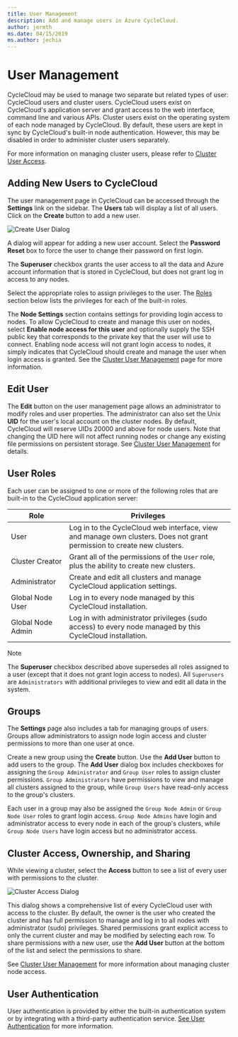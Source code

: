 ```yaml
---
title: User Management
description: Add and manage users in Azure CycleCloud.
author: jermth
ms.date: 04/15/2019
ms.author: jechia
---
```


# User Management

CycleCloud may be used to manage two separate but related types of user: CycleCloud users and cluster users. CycleCloud users exist on CycleCloud's application server and grant access to the web interface, command line and various APIs. Cluster users exist on the operating system of each node managed by CycleCloud. By default, these users are kept in sync by CycleCloud's built-in node authentication. However, this may be disabled in order to administer cluster users separately.

For more information on managing cluster users, please refer to [Cluster User Access](~/how-to/user-access.md).

## Adding New Users to CycleCloud

The user management page in CycleCloud can be accessed through the **Settings** link on the sidebar.  The **Users** tab will display a list of all users. Click on the **Create** button to add a new user.

![Create User Dialog](~/images/create_user_dialog.png)

A dialog will appear for adding a new user account. Select the **Password Reset** box to force the user to change their password on first login.

The **Superuser** checkbox grants the user access to all the data and Azure account information that is stored in CycleCloud, but does not grant log in access to any nodes.

Select the appropriate roles to assign privileges to the user. The [Roles](#user-roles) section below lists the privileges for each of the built-in roles.

The **Node Settings** section contains settings for providing login access to nodes. To allow CycleCloud to create and manage this user on nodes, select **Enable node access for this user** and optionally supply the SSH public key that corresponds to the private key that the user will use to connect. Enabling node access will not grant login access to nodes, it simply indicates that CycleCloud should create and manage the user when login access is granted. See the [Cluster User Management](~/how-to/user-access.md) page for more information.

## Edit User

The **Edit** button on the user management page allows an administrator to modify roles and user properties. The administrator can also set the Unix **UID** for the user's local account on the cluster nodes. By default, CycleCloud will reserve UIDs 20000 and above for node users. Note that changing the UID here will not affect running nodes or change any existing file permissions on persistent storage. See [Cluster User Management](~/how-to/user-access.md) for details.

## User Roles

Each user can be assigned to one or more of the following roles that are built-in to the CycleCloud application server:

| Role              | Privileges |
| ----------------- | --------------------------------------------------------------------------------------------------------------------------|
| User              | Log in to the CycleCloud web interface, view and manage own clusters. Does not grant permission to create new clusters.   |
| Cluster Creator   | Grant all of the permissions of the `User` role, plus the ability to create new clusters.                           |
| Administrator     | Create and edit all clusters and manage CycleCloud application settings.                                                  |
| Global Node User  | Log in to every node managed by this CycleCloud installation.                                                     |
| Global Node Admin | Log in with administrator privileges (sudo access) to every node managed by this CycleCloud installation.         |


> [!NOTE]
> The **Superuser** checkbox described above supersedes all roles assigned to a user (except that it does not grant login access to nodes). All `Superusers` are `Administrators` with additional privileges to view and edit all data in the system.

## Groups

The **Settings** page also includes a tab for managing groups of users. Groups allow administrators to assign node login access and cluster permissions to more than one user at once.

Create a new group using the **Create** button. Use the **Add User** button to add users to the group. The **Add User** dialog box includes checkboxes for assigning the `Group Administrator` and `Group User` roles to assign cluster permissions. `Group Administrators` have permissions to view and manage all clusters assigned to the group, while `Group Users` have read-only access to the group's clusters.

Each user in a group may also be assigned the `Group Node Admin` or `Group Node User` roles to grant login access. `Group Node Admins` have login and administrator access to every node in each of the group's clusters, while `Group Node Users` have login access but no administrator access.

## Cluster Access, Ownership, and Sharing

While viewing a cluster, select the **Access** button to see a list of every user with permissions to the cluster.

![Cluster Access Dialog](~/images/cluster_access_dialog.png)

This dialog shows a comprehensive list of every CycleCloud user with access to the cluster. By default, the owner is the user who created the cluster and has full permission to manage and log in to all nodes with administrator (sudo) privileges. Shared permissions grant explicit access to only the current cluster and may be modified by selecting each row. To share permissions with a new user, use the **Add User** button at the bottom of the list and select the permissions to share.

See [Cluster User Management](~/how-to/user-access.md) for more information about managing cluster node access.

## User Authentication

User authentication is provided by either the built-in authentication system or by integrating with a third-party authentication service. [See User Authentication](~/how-to/user-authentication.md) for more information.
